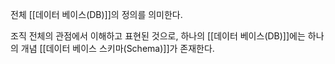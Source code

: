 
전체 [[데이터 베이스(DB)]]의 정의를 의미한다.

조직 전체의 관점에서 이해하고 표현된 것으로, 하나의 [[데이터 베이스(DB)]]에는 하나의 개념 [[데이터 베이스 스키마(Schema)]]가 존재한다. 

